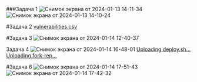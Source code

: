 ###Задача 1
![Снимок экрана от 2024-01-13 14-11-34](https://github.com/JustAleksy/05-virt-04-docker-in-practice/assets/143338652/19b30259-f9a8-4659-be96-612da2cf278a)
![Снимок экрана от 2024-01-13 14-10-24](https://github.com/JustAleksy/05-virt-04-docker-in-practice/assets/143338652/214d04cd-cc6e-4a25-9989-145403b38188)

#Задача 2
[vulnerabilities.csv](https://github.com/JustAleksy/05-virt-04-docker-in-practice/files/13931923/vulnerabilities.csv)

#Задача 3
![Снимок экрана от 2024-01-14 12-40-37](https://github.com/JustAleksy/05-virt-04-docker-in-practice/assets/143338652/ad6f3dfa-479a-4b83-b63f-a2d34311f368)

Задача 4
![Снимок экрана от 2024-01-14 16-48-01](https://github.com/JustAleksy/05-virt-04-docker-in-practice/assets/143338652/05806941-19c3-4d2b-ab4f-f48106cfb083)
[Uploading deploy.sh…]()
[Uploading fork-rep…]()

#Задача 6
![Снимок экрана от 2024-01-14 17-51-43](https://github.com/JustAleksy/05-virt-04-docker-in-practice/assets/143338652/17c57c9e-8fb6-43cc-9bb7-9ba584cdbda3)
![Снимок экрана от 2024-01-14 17-42-32](https://github.com/JustAleksy/05-virt-04-docker-in-practice/assets/143338652/08793625-ef74-4f4a-aae5-4ada796d0cbb)



